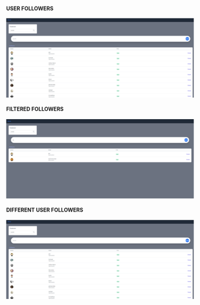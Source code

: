 #### USER FOLLOWERS

![](./resources/followers.png)



#### FILTERED FOLLOWERS

![](./resources/filtered_followers.png)



#### DIFFERENT USER FOLLOWERS

![](./resources/different_user_followers.png)